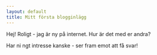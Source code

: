 ```yaml
---
layout: default
title: Mitt första blogginlägg
---
```


Hej! Roligt - jag är ny på internet. Hur är det med er andra?

Har ni ngt intresse kanske - ser fram emot att få svar!